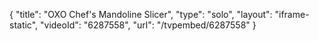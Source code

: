 {
    "title": "OXO Chef's Mandoline Slicer",
    "type": "solo",
    "layout": "iframe-static",
    "videoId": "6287558",
    "url": "\/tvpembed\/6287558"
}